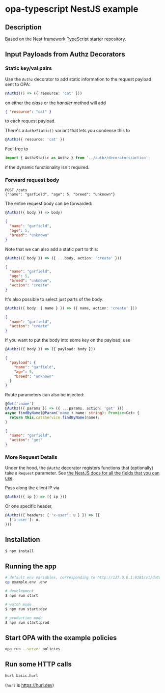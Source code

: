 # opa-typescript NestJS example

## Description

Based on the [Nest](https://github.com/nestjs/nest) framework TypeScript starter repository.

## Input Payloads from Authz Decorators

### Static key/val pairs

Use the `Authz` decorator to add static information to the request payload sent to OPA:

```ts
@Authz(() => ({ resource: 'cat' }))
```

on either the _class_ or the _handler_ method will add

```json
{ "resource": "cat" }
```

to each request payload.

There's a `AuthzStatic()` variant that lets you condense this to

```ts
@Authz({ resource: 'cat' })
```

Feel free to

```ts
import { AuthzStatic as Authz } from '../authz/decorators/action';
```

if the dynamic functionality isn't required.

### Forward request body

```http
POST /cats
{"name": "garfield", "age": 5, "breed": "unknown"}
```

The entire request body can be forwarded:

```ts
@Authz(({ body }) => body)
```

```json
{
  "name": "garfield",
  "age": 5,
  "breed": "unknown"
}
```

Note that we can also add a static part to this:

```ts
@Authz(({ body }) => ({ ...body, action: 'create' }))
```

```json
{
  "name": "garfield",
  "age": 5,
  "breed": "unknown",
  "action": "create"
}
```

It's also possible to select just parts of the body:

```ts
@Authz(({ body: { name } }) => ({ name, action: 'create' }))
```

```json
{
  "name": "garfield",
  "action": "create"
}
```

If you want to put the body into some key on the payload, use

```ts
@Authz(({ body }) => ({ payload: body }))
```

```json
{
  "payload": {
    "name": "garfield",
    "age": 5,
    "breed": "unknown"
  }
}
```

Route parameters can also be injected:

```ts
@Get(':name')
@Authz(({ params }) => ({ ...params, action: 'get' }))
async findByName(@Param('name') name: string): Promise<Cat> {
  return this.catsService.findByName(name);
}
```

```json
{
  "name": "garfield",
  "action": "get"
}
```

### More Request Details

Under the hood, the `@Authz` decorator registers functions that (optionally) take a `Request` parameter.
See [the NestJS docs for all the fields that you can use](https://docs.nestjs.com/controllers#request-object).

Pass along the client IP via

```ts
@Authz(({ ip }) => ({ ip }))
```

Or one specific header,

```ts
@Authz(({ headers: { 'x-user': u } }) => ({
  ['x-user']: u,
}))
```

## Installation

```bash
$ npm install
```

## Running the app

```bash
# default env variables, corresponding to http://127.0.0.1:8181/v1/data/cats/allow
cp example.env .env

# development
$ npm run start

# watch mode
$ npm run start:dev

# production mode
$ npm run start:prod
```

## Start OPA with the example policies

```bash
opa run --server policies
```

## Run some HTTP calls

```bash
hurl basic.hurl
```

(`hurl` is https://hurl.dev)
